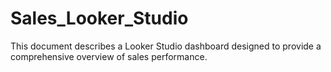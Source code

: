 # Sales_Looker_Studio
This document describes a Looker Studio dashboard designed to provide a comprehensive overview of sales performance.
